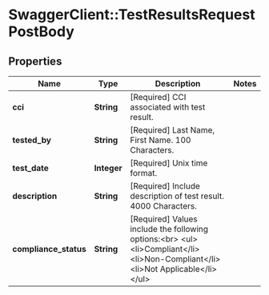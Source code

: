 # SwaggerClient::TestResultsRequestPostBody

## Properties
Name | Type | Description | Notes
------------ | ------------- | ------------- | -------------
**cci** | **String** | [Required] CCI associated with test result. | 
**tested_by** | **String** | [Required] Last Name, First Name. 100 Characters. | 
**test_date** | **Integer** | [Required] Unix time format. | 
**description** | **String** | [Required] Include description of test result. 4000 Characters. | 
**compliance_status** | **String** | [Required] Values include the following options:&lt;br&gt; &lt;ul&gt;   &lt;li&gt;Compliant&lt;/li&gt;   &lt;li&gt;Non-Compliant&lt;/li&gt;   &lt;li&gt;Not Applicable&lt;/li&gt; &lt;/ul&gt; | 

